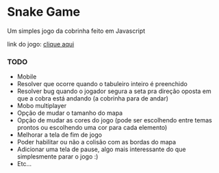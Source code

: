 # Snake Game
 Um simples jogo da cobrinha feito em Javascript
 
 link do jogo: [clique aqui](https://andrewhermelino.github.io/Snake-Game/)
 
 ### TODO
 - Mobile
 - Resolver que ocorre quando o tabuleiro inteiro é preenchido
 - Resolver bug quando o jogador segura a seta pra direção oposta em que a cobra está andando (a cobrinha para de andar)
 - Mobo multiplayer
 - Opção de mudar o tamanho do mapa
 - Opção de mudar as cores do jogo (pode ser escolhendo entre temas prontos ou escolhendo uma cor para cada elemento)
 - Melhorar a tela de fim de jogo
 - Poder habilitar ou não a colisão com as bordas do mapa
 - Adicionar uma tela de pause, algo mais interessante do que simplesmente parar o jogo :)
 - Etc...
